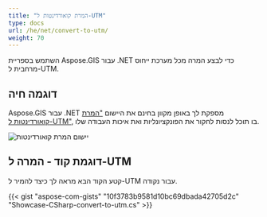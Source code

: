 ```yaml
---
title: "המרת קואורדינטות ל-UTM"
type: docs
url: /he/net/convert-to-utm/
weight: 70
---
```


השתמש בספריית Aspose.GIS עבור .NET כדי לבצע המרה מכל מערכת ייחוס מרחבית ל-UTM.

## **דוגמה חיה**

Aspose.GIS עבור .NET מספקת לך באופן מקוון בחינם את היישום ["המרת קואורדינטות ל-UTM"](https://products.aspose.app/gis/transformation/convert-to-utm), בו תוכל לנסות לחקור את הפונקציונליות ואת איכות העבודה שלו.

![יישום המרת קואורדינטות](transform-coordinates.png)

## **דוגמת קוד - המרה ל-UTM**

קטע הקוד הבא מראה לך כיצד להמיר ל-UTM עבור נקודה.

{{< gist "aspose-com-gists" "10f3783b9581d10bc69dbada42705d2c" "Showcase-CSharp-convert-to-utm.cs" >}}
